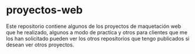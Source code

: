 # proyectos-web
Este repositorio contiene algunos de los proyectos de maquetación web que he realizado, algunos a modo de practica y otros para clientes que me los han solicitado pueden ver
los otros repositorios que tengo publicados si desean ver otros proyectos.
